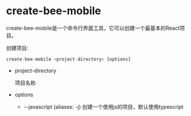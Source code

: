 # create-bee-mobile

create-bee-mobile是一个命令行界面工具，它可以创建一个最基本的React项目。

创建项目:
```javascript
create-bee-mobile <project-directory> [options]
```

- project-directory

  项目名称

- options
  - --javascript (aliases: -j)  创建一个使用js的项目，默认使用typescript

